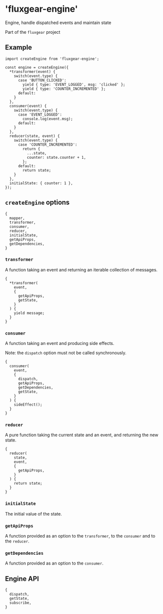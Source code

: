 # 'fluxgear-engine'

Engine, handle dispatched events and maintain state

Part of the `fluxgear` project

## Example

```
import createEngine from 'fluxgear-engine';

const engine = createEngine({
  *transformer(event) {
    switch(event.type) {
      case 'BUTTON_CLICKED':
        yield { type: 'EVENT_LOGGED', msg: 'clicked' };
        yield { type: 'COUNTER_INCREMENTED' };
      default:
    }
  },
  consumer(event) {
    switch(event.type) {
      case 'EVENT_LOGGED':
        console.log(event.msg);
      default:
    }
  },
  reducer(state, event) {
    switch(event.type) {
      case 'COUNTER_INCREMENTED':
        return {
          ...state,
          counter: state.counter + 1,
        };
      default:
        return state;
    }
  },
  initialState: { counter: 1 },
});
```

## `createEngine` options

```
{
  mapper,
  transformer,
  consumer,
  reducer,
  initialState,
  getApiProps,
  getDependencies,
}
```

### `transformer`

A function taking an event and returning an iterable collection of messages.

```
{
  *transformer(
    event,
    {
      getApiProps,
      getState,
    }
  ) {
    yield message;
  }
}
```

### `consumer`

A function taking an event and producing side effects.

Note: the `dispatch` option must not be called synchronously.

```
{
  consumer(
    event,
    {
      dispatch,
      getApiProps,
      getDependencies,
      getState,
    }
  ) {
    sideEffect();
  }
}
```

### `reducer`

A pure function taking the current state and an event, and returning the new state.

```
{
  reducer(
    state,
    event,
    {
      getApiProps,
    }
  ) {
    return state;
  }
}
```

### `initialState`

The initial value of the state.

### `getApiProps`

A function provided as an option to the `transformer`, to the `consumer` and to the `reducer`.

### `getDependencies`

A function provided as an option to the `consumer`.

## Engine API

```
{
  dispatch,
  getState,
  subscribe,
}
```
